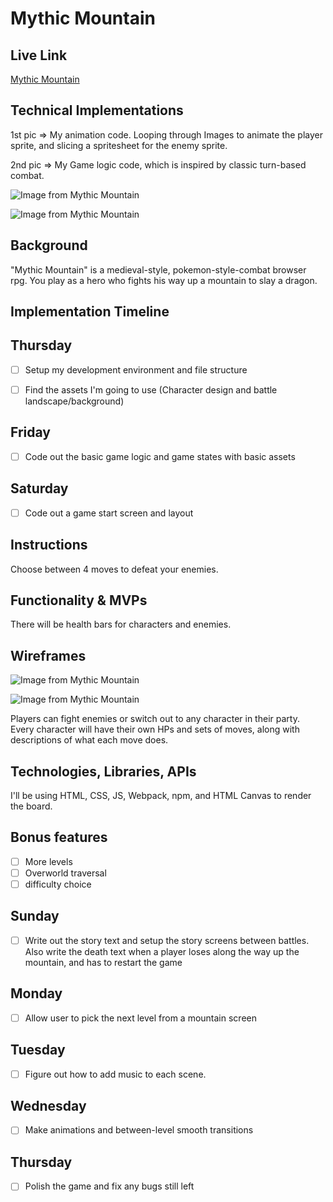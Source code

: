 # Mythic Mountain

## Live Link

[Mythic Mountain](https://bubbapang.github.io/mythic-mountain/)

## Technical Implementations

1st pic => My animation code. Looping through Images to animate the player sprite, and slicing a spritesheet for the enemy sprite.

2nd pic => My Game logic code, which is inspired by classic turn-based combat.

![Image from Mythic Mountain](https://app.milanote.com/media/p/images/1Pqf4h1LS9tFbz/eu5/animating%20code.png?w=800)

![Image from Mythic Mountain](https://app.milanote.com/media/p/images/1Pqf4h1LS9tFbA/WaF/game%20logic%20code.png)

## Background

"Mythic Mountain" is a medieval-style, pokemon-style-combat browser rpg. You play as a hero who fights his way up a mountain to slay a dragon.

## **Implementation Timeline**

## Thursday


- [ ] Setup my development environment and file structure

- [ ] Find the assets I'm going to use (Character design and battle landscape/background)

## Friday


- [ ] Code out the basic game logic and game states with basic assets

## Saturday


- [ ] Code out a game start screen and layout

## Instructions

Choose between 4 moves to defeat your enemies.

## Functionality & MVPs

There will be health bars for characters and enemies.

## Wireframes

![Image from Mythic Mountain](https://app.milanote.com/media/p/images/1PqeRj1LS9tFbt/EXm/wireframe.png?w=800)

![Image from Mythic Mountain](https://app.milanote.com/media/p/images/1PnHGG1QDZG9a9/Tux/mythic%20mountain%20wireframe.png?w=800)

Players can fight enemies or switch out to any character in their party. Every character will have their own HPs and sets of moves, along with descriptions of what each move does.

## Technologies, Libraries, APIs

I'll be using HTML, CSS, JS, Webpack, npm, and HTML Canvas to render the board.

## Bonus features


- [ ] More levels
- [ ] Overworld traversal
- [ ] difficulty choice

## Sunday


- [ ] Write out the story text and setup the story screens between battles. Also write the death text when a player loses along the way up the mountain, and has to restart the game

## Monday


- [ ] Allow user to pick the next level from a mountain screen

## Tuesday


- [ ] Figure out how to add music to each scene.

## Wednesday


- [ ] Make animations and between-level smooth transitions

## Thursday


- [ ] Polish the game and fix any bugs still left